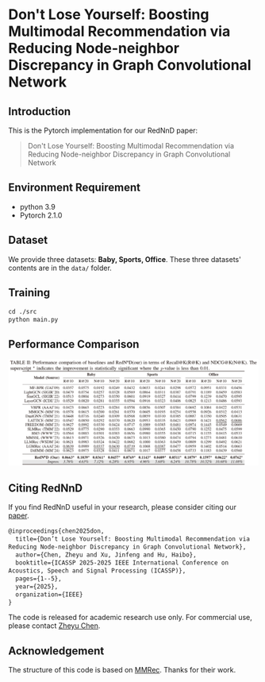 # Don't Lose Yourself: Boosting Multimodal Recommendation via Reducing Node-neighbor Discrepancy in Graph Convolutional Network



## Introduction

This is the Pytorch implementation for our RedNnD paper:

>Don't Lose Yourself: Boosting Multimodal Recommendation via Reducing Node-neighbor Discrepancy in Graph Convolutional Network

## Environment Requirement

- python 3.9
- Pytorch 2.1.0

## Dataset

We provide three datasets: **Baby, Sports, Office**. These three datasets' contents are in the `data/` folder.

## Training

  ```
cd ./src
python main.py
  ```

## Performance Comparison

<img src="pic\performance.png"/>

## Citing RedNnD

If you find RedNnD useful in your research, please consider citing our [paper](https://ieeexplore.ieee.org/abstract/document/10887910?casa_token=tAJBlhZ-zUQAAAAA:CmTxY5UyR-N-QP5etAs_egXxzBtUGTDCtRn5h1XduuJntw_Z3_Fj3b0C0EI5uVvJyrL7XjPU_BM).

```
@inproceedings{chen2025don,
  title={Don’t Lose Yourself: Boosting Multimodal Recommendation via Reducing Node-neighbor Discrepancy in Graph Convolutional Network},
  author={Chen, Zheyu and Xu, Jinfeng and Hu, Haibo},
  booktitle={ICASSP 2025-2025 IEEE International Conference on Acoustics, Speech and Signal Processing (ICASSP)},
  pages={1--5},
  year={2025},
  organization={IEEE}
}
```

The code is released for academic research use only. For commercial use, please contact [Zheyu Chen](zheyu.chen@connect.polyu.hk).

## Acknowledgement

The structure of this code is based on [MMRec](https://github.com/enoche/MMRec). Thanks for their work.

